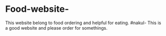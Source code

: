 # Food-website-
This website belong to food ordering and helpful for eating.
#nakul-
This is a good website and please order for somethings.
